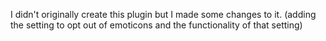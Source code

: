 I didn't originally create this plugin but I made some changes to it. (adding the setting to opt out of emoticons and the functionality of that setting)
